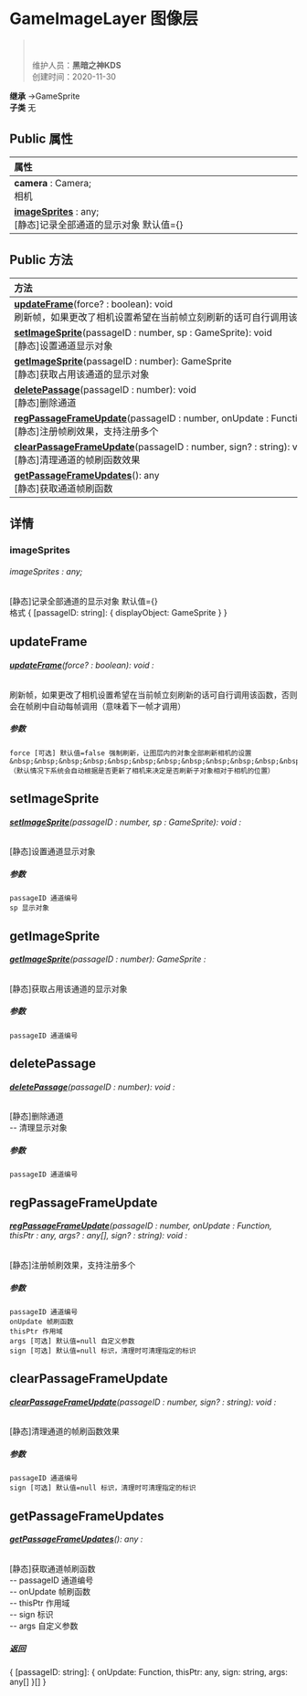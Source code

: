 # GameImageLayer 图像层
><br><br>
>维护人员：**黑暗之神KDS**  
>创建时间：2020-11-30

**继承**  →GameSprite<br>
**子类**  无<br>
## **Public 属性**
|<div style="width:1000px;text-align:left">属性</div>   |
| ---  |
| **camera** : Camera;<br>相机  |
| **[imageSprites](#imagesprites)** : any;<br>[静态]记录全部通道的显示对象 默认值={}  |

## Public 方法
|<div style="width:1000px;text-align:left" >方法</div>   |
| ---  |
| **[updateFrame](#updateframe)**(force? : boolean): void<br>刷新帧，如果更改了相机设置希望在当前帧立刻刷新的话可自行调用该函数，否则会在帧刷中自动每帧调用（意味着下一帧才调用）
| **[setImageSprite](#setimagesprite)**(passageID : number,  sp : GameSprite): void<br>[静态]设置通道显示对象
| **[getImageSprite](#getimagesprite)**(passageID : number): GameSprite<br>[静态]获取占用该通道的显示对象
| **[deletePassage](#deletepassage)**(passageID : number): void<br>[静态]删除通道
| **[regPassageFrameUpdate](#regpassageframeupdate)**(passageID : number,  onUpdate : Function,  thisPtr : any,  args? : any[],  sign? : string): void<br>[静态]注册帧刷效果，支持注册多个
| **[clearPassageFrameUpdate](#clearpassageframeupdate)**(passageID : number,  sign? : string): void<br>[静态]清理通道的帧刷函数效果
| **[getPassageFrameUpdates](#getpassageframeupdates)**(): any<br>[静态]获取通道帧刷函数

## 详情

### imageSprites
###### imageSprites : any;
[静态]记录全部通道的显示对象 默认值={}<br>
格式 { [passageID: string]: { displayObject: GameSprite } }


## updateFrame
###### **[updateFrame](#updateframe)**(force? : boolean): void :
刷新帧，如果更改了相机设置希望在当前帧立刻刷新的话可自行调用该函数，否则会在帧刷中自动每帧调用（意味着下一帧才调用）
##### 参数
	force [可选] 默认值=false 强制刷新，让图层内的对象全部刷新相机的设置
	&nbsp;&nbsp;&nbsp;&nbsp;&nbsp;&nbsp;&nbsp;&nbsp;&nbsp;&nbsp;&nbsp;&nbsp;&nbsp;&nbsp;&nbsp;&nbsp;&nbsp;&nbsp;&nbsp;&nbsp;&nbsp;&nbsp;&nbsp;&nbsp;&nbsp;&nbsp;&nbsp;&nbsp;&nbsp;&nbsp;&nbsp;（默认情况下系统会自动根据是否更新了相机来决定是否刷新子对象相对于相机的位置）



## setImageSprite
###### **[setImageSprite](#setimagesprite)**(passageID : number,  sp : GameSprite): void :
[静态]设置通道显示对象
##### 参数
	passageID 通道编号
	sp 显示对象



## getImageSprite
###### **[getImageSprite](#getimagesprite)**(passageID : number): GameSprite :
[静态]获取占用该通道的显示对象
##### 参数
	passageID 通道编号



## deletePassage
###### **[deletePassage](#deletepassage)**(passageID : number): void :
[静态]删除通道<br>
-- 清理显示对象
##### 参数
	passageID 通道编号



## regPassageFrameUpdate
###### **[regPassageFrameUpdate](#regpassageframeupdate)**(passageID : number,  onUpdate : Function,  thisPtr : any,  args? : any[],  sign? : string): void :
[静态]注册帧刷效果，支持注册多个
##### 参数
	passageID 通道编号
	onUpdate 帧刷函数
	thisPtr 作用域
	args [可选] 默认值=null 自定义参数
	sign [可选] 默认值=null 标识，清理时可清理指定的标识



## clearPassageFrameUpdate
###### **[clearPassageFrameUpdate](#clearpassageframeupdate)**(passageID : number,  sign? : string): void :
[静态]清理通道的帧刷函数效果
##### 参数
	passageID 通道编号
	sign [可选] 默认值=null 标识，清理时可清理指定的标识



## getPassageFrameUpdates
###### **[getPassageFrameUpdates](#getpassageframeupdates)**(): any :
[静态]获取通道帧刷函数<br>
-- passageID 通道编号<br>
-- onUpdate 帧刷函数<br>
-- thisPtr 作用域<br>
-- sign 标识<br>
-- args 自定义参数

##### 返回
{ [passageID: string]: { onUpdate: Function, thisPtr: any, sign: string, args: any[] }[] }



